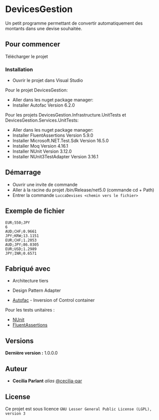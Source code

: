 # DevicesGestion

Un petit programme permettant de convertir automatiquement des montants
dans une devise souhaitée. 

## Pour commencer

Télécharger le projet

### Installation

- Ouvrir le projet dans Visual Studio

Pour le projet DevicesGestion: 
- Aller dans les nuget package manager: 
- Installer Autofac Version 6.2.0

Pour les projets DevicesGestion.Infrastructure.UnitTests et DevicesGestion.Services.UnitTests: 
- Aller dans les nuget package manager: 
- Installer FluentAssertions Version 5.9.0
- Installer Microsoft.NET.Test.Sdk Version 16.5.0
- Installer Moq Version 4.16.1
- Installer NUnit Version 3.12.0
- Installer NUnit3TestAdapter Version 3.16.1

## Démarrage

- Ouvrir une invite de commande
- Aller à la racine du projet /bin/Release/net5.0 (commande cd + Path)
- Entrer la commande ```LuccaDevises <chemin vers le fichier> ```

## Exemple de fichier 

  ```
  EUR;550;JPY
  6
  AUD;CHF;0.9661
  JPY;KRW;13.1151
  EUR;CHF;1.2053
  AUD;JPY;86.0305
  EUR;USD;1.2989
  JPY;INR;0.6571
  ```

## Fabriqué avec

- Architecture tiers

- Design Pattern Adapter

- [Autofac](https://autofac.org/) -  Inversion of Control container

Pour les tests unitaires :
- [NUnit](https://docs.microsoft.com/fr-fr/dotnet/core/testing/unit-testing-with-nunit) 
- [FluentAssertions](https://fluentassertions.com/) 

## Versions

**Dernière version :** 1.0.0.0

## Auteur

- **Cecilia Parlant** _alias_ [@cecilia-par](https://github.com/cecilia-par)

## License

Ce projet est sous licence `GNU Lesser General Public License (LGPL), version 3`
